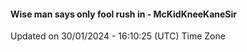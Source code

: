 #### Wise man says only fool rush in - McKidKneeKaneSir
Updated on 30/01/2024 - 16:10:25 (UTC) Time Zone
